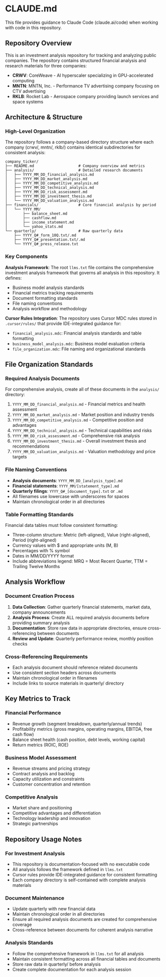 # CLAUDE.md

This file provides guidance to Claude Code (claude.ai/code) when working with code in this repository.

## Repository Overview

This is an investment analysis repository for tracking and analyzing public companies. The repository contains structured financial analysis and research materials for three companies:
- **CRWV**: CoreWeave - AI hyperscaler specializing in GPU-accelerated computing
- **MNTN**: MNTN, Inc. - Performance TV advertising company focusing on CTV advertising
- **RKLB**: Rocket Lab - Aerospace company providing launch services and space systems

## Architecture & Structure

### High-Level Organization
The repository follows a company-based directory structure where each company (crwv/, mntn/, rklb/) contains identical subdirectories for consistent analysis:

```
company_ticker/
├── README.md                    # Company overview and metrics
├── analysis/                    # Detailed research documents
│   ├── YYYY_MM_DD_financial_analysis.md
│   ├── YYYY_MM_DD_market_analysis.md
│   ├── YYYY_MM_DD_competitive_analysis.md
│   ├── YYYY_MM_DD_technical_analysis.md
│   ├── YYYY_MM_DD_risk_assessment.md
│   ├── YYYY_MM_DD_investment_thesis.md
│   └── YYYY_MM_DD_valuation_analysis.md
├── financials/                  # Core financial analysis by period
│   └── YYYY_MM/
│       ├── balance_sheet.md
│       ├── cashflow.md
│       ├── income_statement.md
│       └── yahoo_stats.md
└── quarterly/                   # Raw quarterly data
    ├── YYYY_Q#_form_10Q.txt/.md
    ├── YYYY_Q#_presentation.txt/.md
    └── YYYY_Q#_press_release.txt
```

### Key Components

**Analysis Framework**: The root `llms.txt` file contains the comprehensive investment analysis framework that governs all analysis in this repository. It defines:
- Business model analysis standards
- Financial metrics tracking requirements
- Document formatting standards
- File naming conventions
- Analysis workflow and methodology

**Cursor Rules Integration**: The repository uses Cursor MDC rules stored in `.cursor/rules/` that provide IDE-integrated guidance for:
- `financial_analysis.mdc`: Financial analysis standards and table formatting
- `business_model_analysis.mdc`: Business model evaluation criteria
- `file_organization.mdc`: File naming and organizational standards

## File Organization Standards

### Required Analysis Documents
For comprehensive analysis, create all of these documents in the `analysis/` directory:
1. `YYYY_MM_DD_financial_analysis.md` - Financial metrics and health assessment
2. `YYYY_MM_DD_market_analysis.md` - Market position and industry trends  
3. `YYYY_MM_DD_competitive_analysis.md` - Competitive position and advantages
4. `YYYY_MM_DD_technical_analysis.md` - Technical capabilities and risks
5. `YYYY_MM_DD_risk_assessment.md` - Comprehensive risk analysis
6. `YYYY_MM_DD_investment_thesis.md` - Overall investment thesis and recommendations
7. `YYYY_MM_DD_valuation_analysis.md` - Valuation methodology and price targets

### File Naming Conventions
- **Analysis documents**: `YYYY_MM_DD_[analysis_type].md`
- **Financial statements**: `YYYY_MM/[statement_type].md` 
- **Quarterly filings**: `YYYY_Q#_[document_type].txt` or `.md`
- All filenames use lowercase with underscores for spaces
- Maintain chronological order in all directories

### Table Formatting Standards
Financial data tables must follow consistent formatting:
- Three-column structure: Metric (left-aligned), Value (right-aligned), Period (right-aligned)
- Currency values with $ and appropriate units (M, B)
- Percentages with % symbol
- Dates in MM/DD/YYYY format
- Include abbreviations legend: MRQ = Most Recent Quarter, TTM = Trailing Twelve Months

## Analysis Workflow

### Document Creation Process
1. **Data Collection**: Gather quarterly financial statements, market data, company announcements
2. **Analysis Process**: Create ALL required analysis documents before providing summary analysis
3. **Documentation**: Store raw data in appropriate directories, ensure cross-referencing between documents
4. **Review and Update**: Quarterly performance review, monthly position checks

### Cross-Referencing Requirements
- Each analysis document should reference related documents
- Use consistent section headers across documents
- Maintain chronological order in filenames
- Include links to source materials in quarterly/ directory

## Key Metrics to Track

### Financial Performance
- Revenue growth (segment breakdown, quarterly/annual trends)
- Profitability metrics (gross margins, operating margins, EBITDA, free cash flow)
- Balance sheet health (cash position, debt levels, working capital)
- Return metrics (ROIC, ROE)

### Business Model Assessment
- Revenue streams and pricing strategy
- Contract analysis and backlog
- Capacity utilization and constraints
- Customer concentration and retention

### Competitive Analysis
- Market share and positioning
- Competitive advantages and differentiation
- Technology leadership and innovation
- Strategic partnerships

## Repository Usage Notes

### For Investment Analysis
- This repository is documentation-focused with no executable code
- All analysis follows the framework defined in `llms.txt`
- Cursor rules provide IDE-integrated guidance for consistent formatting
- Each company directory is self-contained with complete analysis materials

### Document Maintenance
- Update quarterly with new financial data
- Maintain chronological order in all directories
- Ensure all required analysis documents are created for comprehensive coverage
- Cross-reference between documents for coherent analysis narrative

### Analysis Standards
- Follow the comprehensive framework in `llms.txt` for all analysis
- Maintain consistent formatting across all financial tables and documents
- Store raw data in quarterly/ before analysis
- Create complete documentation for each analysis session